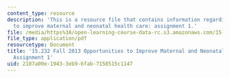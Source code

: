 ```yaml
---
content_type: resource
description: 'This is a resource file that contains information regarding opportunities
  to improve maternal and neonatal health care: assignment 1.'
file: /media/https%3A/open-learning-course-data-rc.s3.amazonaws.com/15-232-business-model-innovation-global-health-in-frontier-markets-fall-2013/2187a00e19433eb96fab7158515c1147_MIT15_232F13_a1_maternal_4.pdf
file_type: application/pdf
resourcetype: Document
title: '15.232 Fall 2013 Opportunities to Improve Maternal and Neonatal Health Care:
  Assignment 1'
uid: 2187a00e-1943-3eb9-6fab-7158515c1147
---
```

